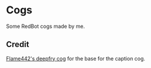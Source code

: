 # Cogs
Some RedBot cogs made by me.

## Credit
[Flame442's deepfry cog](https://github.com/Flame442/FlameCogs/tree/master/deepfry) for the base for the caption cog.
